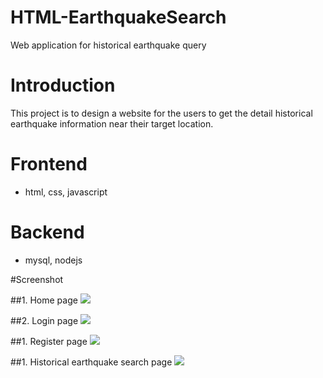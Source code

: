 # HTML-EarthquakeSearch
Web application for historical earthquake query

# Introduction
This project is to design a website for the users to get the detail historical 
earthquake information near their target location.

# Frontend
- html, css, javascript

# Backend
- mysql, nodejs

#Screenshot

##1. Home page
<img src="https://github.com/snow20132017/HTML-EarthquakeSearch/tree/master/res/001.png"/>

##2. Login page
<img src="https://github.com/snow20132017/HTML-EarthquakeSearch/tree/master/res/002.png"/>

##1. Register page
<img src="https://github.com/snow20132017/HTML-EarthquakeSearch/tree/master/res/003.png"/>

##1. Historical earthquake search page
<img src="https://github.com/snow20132017/HTML-EarthquakeSearch/tree/master/res/004.png"/>






